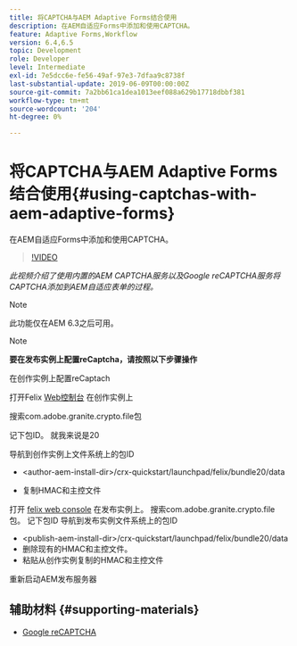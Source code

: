 ```yaml
---
title: 将CAPTCHA与AEM Adaptive Forms结合使用
description: 在AEM自适应Forms中添加和使用CAPTCHA。
feature: Adaptive Forms,Workflow
version: 6.4,6.5
topic: Development
role: Developer
level: Intermediate
exl-id: 7e5dcc6e-fe56-49af-97e3-7dfaa9c8738f
last-substantial-update: 2019-06-09T00:00:00Z
source-git-commit: 7a2bb61ca1dea1013eef088a629b17718dbbf381
workflow-type: tm+mt
source-wordcount: '204'
ht-degree: 0%

---
```


# 将CAPTCHA与AEM Adaptive Forms结合使用{#using-captchas-with-aem-adaptive-forms}

在AEM自适应Forms中添加和使用CAPTCHA。

>[!VIDEO](https://video.tv.adobe.com/v/18336/?quality=9&learn=on)

*此视频介绍了使用内置的AEM CAPTCHA服务以及Google reCAPTCHA服务将CAPTCHA添加到AEM自适应表单的过程。*

>[!NOTE]
>
>此功能仅在AEM 6.3之后可用。

>[!NOTE]
>
>**要在发布实例上配置reCaptcha，请按照以下步骤操作**
>
>在创作实例上配置reCaptach
>
>打开Felix [Web控制台](http://localhost:4502/system/console/bundles) 在创作实例上
>
>搜索com.adobe.granite.crypto.file包
>
>记下包ID。 就我来说是20
>
>导航到创作实例上文件系统上的包ID
>
>* &lt;author-aem-install-dir>/crx-quickstart/launchpad/felix/bundle20/data
* 复制HMAC和主控文件
>
打开 [felix web console](http://localhost:4502/system/console/bundles) 在发布实例上。 搜索com.adobe.granite.crypto.file包。 记下包ID
导航到发布实例文件系统上的包ID
* &lt;publish-aem-install-dir>/crx-quickstart/launchpad/felix/bundle20/data
* 删除现有的HMAC和主控文件。
* 粘贴从创作实例复制的HMAC和主控文件
>
重新启动AEM发布服务器

## 辅助材料 {#supporting-materials}

* [Google reCAPTCHA](https://www.google.com/recaptcha)
